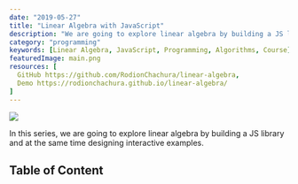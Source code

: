 ```yaml
---
date: "2019-05-27"
title: "Linear Algebra with JavaScript"
description: "We are going to explore linear algebra by building a JS library"
category: "programming"
keywords: [Linear Algebra, JavaScript, Programming, Algorithms, Course]
featuredImage: main.png
resources: [
  GitHub https://github.com/RodionChachura/linear-algebra,
  Demo https://rodionchachura.github.io/linear-algebra/
]
---
```


![](/main.png)

In this series, we are going to explore linear algebra by building a JS library and at the same time designing interactive examples.

## Table of Content
